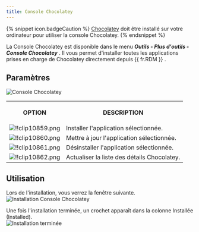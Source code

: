 ```yaml
---
title: Console Chocolatey
---
```

{% snippet icon.badgeCaution %} 
[Chocolatey](https://chocolatey.org/) doit être installé sur votre ordinateur pour utiliser la console Chocolatey. 
{% endsnippet %}
 
La Console Chocolatey est disponible dans le menu ***Outils - Plus d&apos;outils - Console Chocolatey*** . Il vous permet d&apos;installer toutes les applications prises en charge de Chocolatey directement depuis {{ fr.RDM }} . 

## Paramètres 

![Console Chocolatey](/img/fr/rdm/windows/clip10371.png) 

<table>
	<tr>
		<th>

OPTION 
		</th>
		<th>
DESCRIPTION 
		</th>
	</tr>
	<tr>
		<td>
![!!clip10859.png](/img/fr/rdm/windows/clip10859.png) 
		</td>
		<td>
Installer l&apos;application sélectionnée. 
		</td>
	</tr>
	<tr>
		<td>
![!!clip10860.png](/img/fr/rdm/windows/clip10860.png) 
		</td>
		<td>
Mettre à jour l&apos;application sélectionnée. 
		</td>
	</tr>
	<tr>
		<td>
![!!clip10861.png](/img/fr/rdm/windows/clip10861.png) 
		</td>
		<td>
Désinstaller l&apos;application sélectionnée. 
		</td>
	</tr>
	<tr>
		<td>
![!!clip10862.png](/img/fr/rdm/windows/clip10862.png) 
		</td>
		<td>
Actualiser la liste des détails Chocolatey. 
		</td>
	</tr>
</table>

## Utilisation 

Lors de l&apos;installation, vous verrez la fenêtre suivante.  
![Installation Console Chocolatey](/img/fr/rdm/windows/clip10372.png) 

Une fois l&apos;installation terminée, un crochet apparaît dans la colonne Installée (Installed).  
![Installation terminée](/img/fr/rdm/windows/clip10405.png) 

